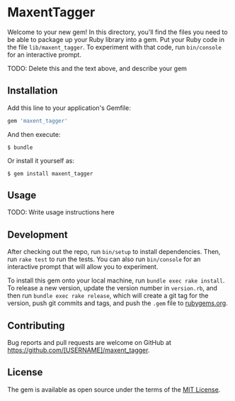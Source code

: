 # MaxentTagger

Welcome to your new gem! In this directory, you'll find the files you need to be able to package up your Ruby library into a gem. Put your Ruby code in the file `lib/maxent_tagger`. To experiment with that code, run `bin/console` for an interactive prompt.

TODO: Delete this and the text above, and describe your gem

## Installation

Add this line to your application's Gemfile:

```ruby
gem 'maxent_tagger'
```

And then execute:

    $ bundle

Or install it yourself as:

    $ gem install maxent_tagger

## Usage

TODO: Write usage instructions here

## Development

After checking out the repo, run `bin/setup` to install dependencies. Then, run `rake test` to run the tests. You can also run `bin/console` for an interactive prompt that will allow you to experiment.

To install this gem onto your local machine, run `bundle exec rake install`. To release a new version, update the version number in `version.rb`, and then run `bundle exec rake release`, which will create a git tag for the version, push git commits and tags, and push the `.gem` file to [rubygems.org](https://rubygems.org).

## Contributing

Bug reports and pull requests are welcome on GitHub at https://github.com/[USERNAME]/maxent_tagger.


## License

The gem is available as open source under the terms of the [MIT License](http://opensource.org/licenses/MIT).

